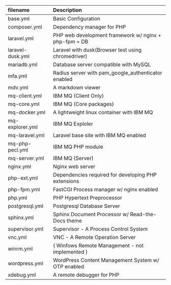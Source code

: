 | filename    | Description        |
|:------------|:----------------|
| base.yml    | Basic Configuration |
| composer.yml  | Dependency manager for PHP   |
| laravel.yml   | PHP web development framework w/ nginx + php-fpm + DB |
| laravel-dusk.yml | Laravel with dusk(Browser test using chromedriver) |
| mariadb.yml   | Database server compatible with MySQL |
| mfa.yml       | Radius server with pam_google_authenticator enabled |
| mdv.yml       | A markdown viewer |
| mq-client.yml | IBM MQ (Client Only)  |
| mq-core.yml   | IBM MQ (Core packages)  |
| mq-docker.yml | A lightweight linux container with IBM MQ  |
| mq-explorer.yml | IBM MQ Exploler |
| mq-laravel.yml  | Laravel base site with IBM MQ enabled |
| mq-php-pecl.yml | IBM MQ PHP module  |
| mq-server.yml   | IBM MQ (Server) |
| nginx.yml       | Nginx web server |
| php-ext.yml     | Dependencies required for developing PHP extensions |
| php-fpm.yml     | FastCGI Process manager w/ nginx enabled |
| php.yml         | PHP Hypertext Preprocessor |
| postgresql.yml  | Postgresql Database Server |
| sphinx.yml      | Sphinx Document Processor w/ Read-the-Docs theme |
| supervisor.yml  | Supervisor - A Process Control System |
| vnc.yml         | VNC - A Remote Operation Server |
| winrm.yml       | ( Winfows Remote Management - not implemented ) |
| wordpress.yml   | WordPress Content Management System w/ OTP enabled |
| xdebug.yml      | A remote debugger for PHP |

